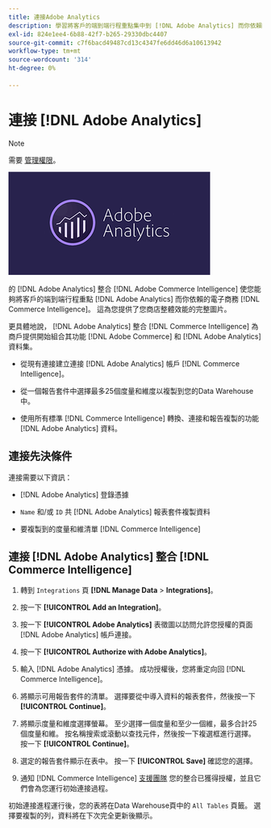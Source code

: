 ```yaml
---
title: 連接Adobe Analytics
description: 學習將客戶的端到端行程重點集中到 [!DNL Adobe Analytics] 而你依賴的電子商務 [!DNL Commerce Intelligence]。
exl-id: 824e1ee4-6b88-42f7-b265-29330dbc4407
source-git-commit: c7f6bacd49487cd13c4347fe6dd46d6a10613942
workflow-type: tm+mt
source-wordcount: '314'
ht-degree: 0%

---
```


# 連接 [!DNL Adobe Analytics]

>[!NOTE]
>
>需要 [管理權限](../../../administrator/user-management/user-management.md)。

![](../../../assets/adobe-analytic-slogo.png)

的 [!DNL Adobe Analytics] 整合 [!DNL Adobe Commerce Intelligence] 使您能夠將客戶的端到端行程重點 [!DNL Adobe Analytics] 而你依賴的電子商務 [!DNL Commerce Intelligence]。 這為您提供了您商店整體效能的完整圖片。

更具體地說， [!DNL Adobe Analytics] 整合 [!DNL Commerce Intelligence] 為商戶提供開始組合其功能 [!DNL Adobe Commerce] 和 [!DNL Adobe Analytics] 資料集。

- 從現有連接建立連接 [!DNL Adobe Analytics] 帳戶 [!DNL Commerce Intelligence]。

- 從一個報告套件中選擇最多25個度量和維度以複製到您的Data Warehouse中。

- 使用所有標準 [!DNL Commerce Intelligence] 轉換、連接和報告複製的功能 [!DNL Adobe Analytics] 資料。

## 連接先決條件

連接需要以下資訊：

- [!DNL Adobe Analytics] 登錄憑據

- `Name` 和/或 `ID` 共 [!DNL Adobe Analytics] 報表套件複製資料

- 要複製到的度量和維清單 [!DNL Commerce Intelligence]

## 連接 [!DNL Adobe Analytics] 整合 [!DNL Commerce Intelligence]

1. 轉到 `Integrations` 頁 **[!DNL Manage Data** > **Integrations]**。

1. 按一下 **[!UICONTROL Add an Integration]**。

1. 按一下 **[!UICONTROL Adobe Analytics]** 表徵圖以訪問允許您授權的頁面 [!DNL Adobe Analytics] 帳戶連接。

1. 按一下 **[!UICONTROL Authorize with Adobe Analytics]**。

1. 輸入 [!DNL Adobe Analytics] 憑據。 成功授權後，您將重定向回 [!DNL Commerce Intelligence]。

1. 將顯示可用報告套件的清單。 選擇要從中導入資料的報表套件，然後按一下 **[!UICONTROL Continue]**。

1. 將顯示度量和維度選擇螢幕。 至少選擇一個度量和至少一個維，最多合計25個度量和維。 按名稱搜索或滾動以查找元件，然後按一下複選框進行選擇。 按一下 **[!UICONTROL Continue]**。

1. 選定的報告套件顯示在表中。 按一下 **[!UICONTROL Save]** 確認您的選擇。

1. 通知 [!DNL Commerce Intelligence] [支援團隊](https://experienceleague.adobe.com/docs/commerce-knowledge-base/kb/troubleshooting/miscellaneous/mbi-service-policies.html) 您的整合已獲得授權，並且它們會為您運行初始連接過程。

初始連接進程運行後，您的表將在Data Warehouse頁中的 `All Tables` 頁籤。 選擇要複製的列，資料將在下次完全更新後顯示。
